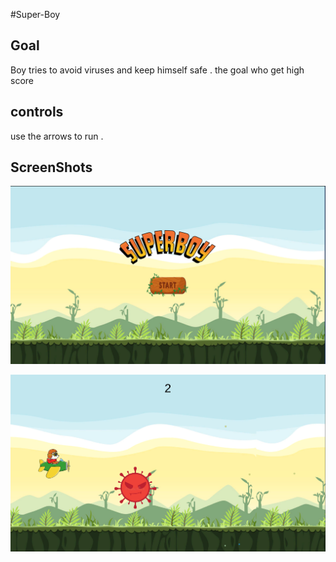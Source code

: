 #Super-Boy 

## Goal

Boy tries to avoid viruses and keep himself safe .
 the goal who get high score

## controls

use the arrows to run .

## ScreenShots

![Title Screen](https://raw.githubusercontent.com/MansourHadheel/Super-Boy/main/ScreenShots/title_screen.png)

![Play Screen](https://raw.githubusercontent.com/MansourHadheel/Super-Boy/main/ScreenShots/play_screen.png)
